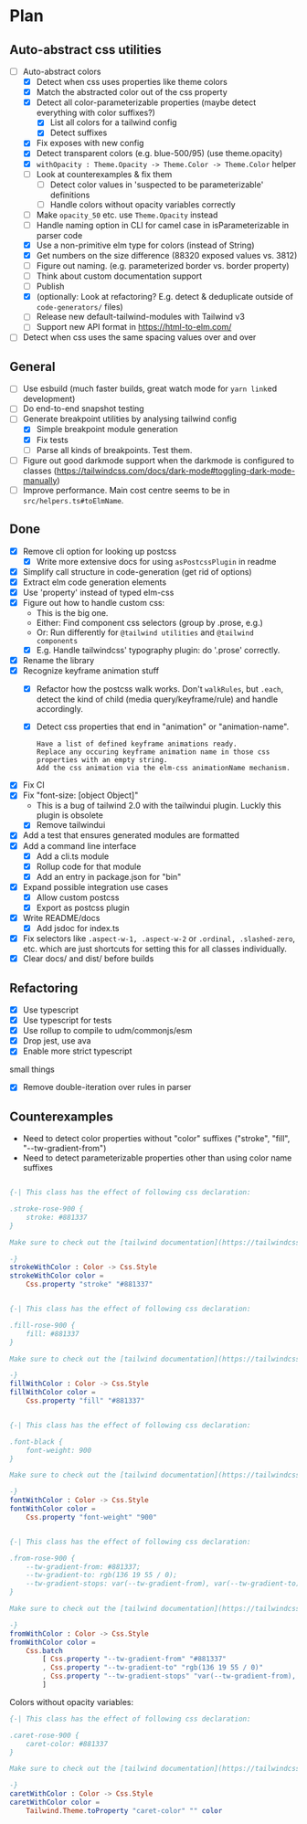 # Plan

## Auto-abstract css utilities

* [ ] Auto-abstract colors
  * [X] Detect when css uses properties like theme colors
  * [X] Match the abstracted color out of the css property
  * [X] Detect all color-parameterizable properties (maybe detect everything with color suffixes?)
    * [X] List all colors for a tailwind config
    * [X] Detect suffixes
  * [X] Fix exposes with new config
  * [X] Detect transparent colors (e.g. blue-500/95) (use theme.opacity)
  * [X] `withOpacity : Theme.Opacity -> Theme.Color -> Theme.Color` helper
  * [ ] Look at counterexamples & fix them
    * [ ] Detect color values in 'suspected to be parameterizable' definitions
    * [ ] Handle colors without opacity variables correctly
  * [ ] Make `opacity_50` etc. use `Theme.Opacity` instead
  * [ ] Handle naming option in CLI for camel case in isParameterizable in parser code
  * [X] Use a non-primitive elm type for colors (instead of String)
  * [X] Get numbers on the size difference (88320 exposed values vs. 3812)
  * [ ] Figure out naming. (e.g. parameterized border vs. border property)
  * [ ] Think about custom documentation support
  * [ ] Publish
  * [X] (optionally: Look at refactoring? E.g. detect & deduplicate outside of `code-generators/` files)
  * [ ] Release new default-tailwind-modules with Tailwind v3
  * [ ] Support new API format in https://html-to-elm.com/
* [ ] Detect when css uses the same spacing values over and over

## General

* [ ] Use esbuild (much faster builds, great watch mode for `yarn link`ed development)
* [ ] Do end-to-end snapshot testing
* [ ] Generate breakpoint utilities by analysing tailwind config
  + [X] Simple breakpoint module generation
  + [X] Fix tests
  + [ ] Parse all kinds of breakpoints. Test them.
* [ ] Figure out good darkmode support when the darkmode is configured to classes (https://tailwindcss.com/docs/dark-mode#toggling-dark-mode-manually)
* [ ] Improve performance. Main cost centre seems to be in `src/helpers.ts#toElmName`.

## Done

* [X] Remove cli option for looking up postcss
  + [X] Write more extensive docs for using `asPostcssPlugin` in readme
* [X] Simplify call structure in code-generation (get rid of options)
* [X] Extract elm code generation elements
* [X] Use 'property' instead of typed elm-css
* [X] Figure out how to handle custom css:
  + This is the big one.
  + Either: Find component css selectors (group by .prose, e.g.)
  + Or: Run differently for `@tailwind utilities` and `@tailwind components`
  + [X] E.g. Handle tailwindcss' typography plugin: do '.prose' correctly.
* [X] Rename the library
* [X] Recognize keyframe animation stuff
  + [X] Refactor how the postcss walk works. Don't `walkRules`, but `.each`, detect the kind of child (media query/keyframe/rule) and handle accordingly.
  + [X] Detect css properties that end in "animation" or "animation-name".

        Have a list of defined keyframe animations ready.
        Replace any occuring keyframe animation name in those css properties with an empty string.
        Add the css animation via the elm-css animationName mechanism.

* [X] Fix CI
* [X] Fix "font-size: [object Object]"
  + This is a bug of tailwind 2.0 with the tailwindui plugin. Luckly this plugin is obsolete
  + [X] Remove tailwindui
* [X] Add a test that ensures generated modules are formatted
* [X] Add a command line interface
  + [X] Add a cli.ts module
  + [X] Rollup code for that module
  + [X] Add an entry in package.json for "bin"
* [X] Expand possible integration use cases
  + [X] Allow custom postcss
  + [X] Export as postcss plugin
* [X] Write README/docs
  + [X] Add jsdoc for index.ts
* [X] Fix selectors like `.aspect-w-1, .aspect-w-2` or `.ordinal, .slashed-zero`, etc. which are just shortcuts for setting this for all classes individually.
* [X] Clear docs/ and dist/ before builds

## Refactoring

* [X] Use typescript
* [X] Use typescript for tests
* [X] Use rollup to compile to udm/commonjs/esm
* [X] Drop jest, use ava
* [X] Enable more strict typescript

small things

* [X] Remove double-iteration over rules in parser


## Counterexamples

- Need to detect color properties without "color" suffixes ("stroke", "fill", "--tw-gradient-from")
- Need to detect parameterizable properties other than using color name suffixes


```elm

{-| This class has the effect of following css declaration:

.stroke-rose-900 {
    stroke: #881337
}

Make sure to check out the [tailwind documentation](https://tailwindcss.com/docs)!

-}
strokeWithColor : Color -> Css.Style
strokeWithColor color =
    Css.property "stroke" "#881337"


{-| This class has the effect of following css declaration:

.fill-rose-900 {
    fill: #881337
}

Make sure to check out the [tailwind documentation](https://tailwindcss.com/docs)!

-}
fillWithColor : Color -> Css.Style
fillWithColor color =
    Css.property "fill" "#881337"


{-| This class has the effect of following css declaration:

.font-black {
    font-weight: 900
}

Make sure to check out the [tailwind documentation](https://tailwindcss.com/docs)!

-}
fontWithColor : Color -> Css.Style
fontWithColor color =
    Css.property "font-weight" "900"


{-| This class has the effect of following css declaration:

.from-rose-900 {
    --tw-gradient-from: #881337;
    --tw-gradient-to: rgb(136 19 55 / 0);
    --tw-gradient-stops: var(--tw-gradient-from), var(--tw-gradient-to)
}

Make sure to check out the [tailwind documentation](https://tailwindcss.com/docs)!

-}
fromWithColor : Color -> Css.Style
fromWithColor color =
    Css.batch
        [ Css.property "--tw-gradient-from" "#881337"
        , Css.property "--tw-gradient-to" "rgb(136 19 55 / 0)"
        , Css.property "--tw-gradient-stops" "var(--tw-gradient-from), var(--tw-gradient-to)"
        ]
```


Colors without opacity variables:

```elm
{-| This class has the effect of following css declaration:

.caret-rose-900 {
    caret-color: #881337
}

Make sure to check out the [tailwind documentation](https://tailwindcss.com/docs)!

-}
caretWithColor : Color -> Css.Style
caretWithColor color =
    Tailwind.Theme.toProperty "caret-color" "" color
```
